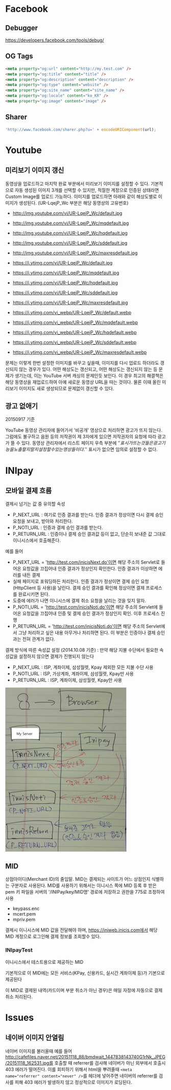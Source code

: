 # Facebook

## Debugger

https://developers.facebook.com/tools/debug/

## OG Tags

```html
<meta property="og:url" content="http://my.test.com" />
<meta property="og:title" content="title" />
<meta property="og:description" content="description" />
<meta property="og:type" content="website" />
<meta property="og:site_name" content="site_name" />
<meta property="og:locale" content="ko_KR" />
<meta property="og:image" content="image" />
```

## Sharer

```js
'http://www.facebook.com/sharer.php?u=' + encodeURIComponent(url);
```

# Youtube

## 미리보기 이미지 갱신

동영상을 업로드하고 마지막 완료 부분에서 미리보기 이미지를 설정할 수 있다. 기본적으로 자동 생성된 이미지 3개를 선택할 수 있지만, 적절한 계정으로 인증된 상태라면 Custom Image를 업로드 가능하다. 이미지를 업로드하면 아래와 같이 해상도별로 이미지가 생성된다. (UR-LqejP_Wc 부분은 해당 동영상의 고유번호)

- http://img.youtube.com/vi/UR-LqejP_Wc/default.jpg

- http://img.youtube.com/vi/UR-LqejP_Wc/mqdefault.jpg

- http://img.youtube.com/vi/UR-LqejP_Wc/hqdefault.jpg

- http://img.youtube.com/vi/UR-LqejP_Wc/sddefault.jpg

- http://img.youtube.com/vi/UR-LqejP_Wc/maxresdefault.jpg

- https://i.ytimg.com/vi/UR-LqejP_Wc/default.jpg

- https://i.ytimg.com/vi/UR-LqejP_Wc/mqdefault.jpg

- https://i.ytimg.com/vi/UR-LqejP_Wc/hqdefault.jpg

- https://i.ytimg.com/vi/UR-LqejP_Wc/sddefault.jpg

- https://i.ytimg.com/vi/UR-LqejP_Wc/maxresdefault.jpg

- https://i.ytimg.com/vi_webp/UR-LqejP_Wc/default.webp

- https://i.ytimg.com/vi_webp/UR-LqejP_Wc/mqdefault.webp

- https://i.ytimg.com/vi_webp/UR-LqejP_Wc/hqdefault.webp

- https://i.ytimg.com/vi_webp/UR-LqejP_Wc/sddefault.webp

- https://i.ytimg.com/vi_webp/UR-LqejP_Wc/maxresdefault.webp


문제는 이렇게 한번 설정한 이미지를 바꾸고 싶을때, 이미지를 다시 업로드 하더라도 갱신되지 않는 경우가 있다. 어떤 해상도는 갱신되고, 어떤 해상도는 갱신되지 않는 등 문제가 생기는데, 이는 YouTube 서버 캐싱의 문제인듯 보인다. 이 경우 최고의 해결책은 해당 동영상을 재업로드하여 아예 새로운 동영상 URL을 따는 것이다. 물론 이때 올린 미리보기 이미지도 새로 생성되므로 문제없이 갱신할 수 있다.

## 광고 없애기

20150917 기준

YouTube 동영상 관리자에 들어가서 '비공개' 영상으로 처리하면 광고가 뜨지 않는다. 그럼에도 불구하고 음원 등의 저작권이 제 3자에게 있으면 저작권자의 요청에 따라 광고가 뜰 수 있다. 동영상 관리자에서 리스트 페이지 우측 부분에 '$' 표시가 뜨는 것들은 광고 기능을 노출할지 말지 설정할 수 있는 영상들이다. '$' 표시가 없으면 임의로 설정할 수 없다.



# INIpay

## 모바일 결제 흐름

결제시 넘기는 값 중 유의할 속성

- P_NEXT_URL : 여기로 인증 결과를 받는다. 인증 결과가 정상이면 다시 결제 승인 요청을 보내고, 받아와 처리한다.
- P_NOTI_URL : 인증과 결제 승인 결과를 받는다.
- P_RETURN_URL : 인증이나 결제 승인 결과값 등이 없고, 단순히 보내준 값 그대로 이니시스에서 호출해준다.

예를 들어

- P_NEXT_URL = 'http://test.com/inicisNext.do'이면 해당 주소의 Servlet로 들어온 요청값을 끄집어내 인증 결과가 정상인지 확인한다. 인증 결과가 이상하면 에러를 내든 결제 
- 실패 페이지로 포워딩하든 처리한다. 인증 결과가 정상이면 결제 승인 요청(HttpClient 등 사용)을 날린다. 결제 승인 결과를 확인해 정상이면 결제 프로세스를 완료시키면 된다. 
- 도중에 에러가 나면 이니시스에 결제 취소 요청을 날리는 것을 잊지 말자.
- P_NOTI_URL = 'http://test.com/inicisNoti.do'이면 해당 주소의 Servlet에 들어온 요청값을 끄집어내 인증 및 결제 승인 결과가 정상인지 확인. 이후 프로세스 진행
- P_RETURN_URL = 'http://test.com/inicisNoti.do'이면 해당 주소의 Servlet에서 그냥 처리하고 싶은 내용 아무거나 처리하면 된다. 이 부분은 인증이나 결제 승인과는 전혀 관계가 없다. 

결제 방식에 따른 속성값 설정 (2014.10.08 기준) : 만약 해당 지불 수단에서 필요한 속성값을 설정하지 않으면 결제가 진행되지 않는다

- P_NEXT_URL : ISP, 계좌이체, 삼성월렛, Kpay 제외한 모든 지불 수단 사용
- P_NOTI_URL : ISP, 가상계좌, 계좌이체, 삼성월렛, Kpay만 사용
- P_RETURN_URL : ISP, 계좌이체, 삼성월렛, Kpay만 사용

<img src="images/Untitled/image-20200211201450763.png" alt="image-20200211201450763" style="zoom:50%;" />

## MID

상점아이디(Merchant ID)의 줄임말. MID는 결제되는 사이트가 어느 상점인지 식별하는 구분자로 사용된다. MID를 사용하기 위해서는 이니시스 쪽에 MID 등록 후 받은 pem 키 파일을 서버의 '/INIPay/key/MID명' 경로에 저장하고 권한을 775로 조정하여 사용

- keypass.enc
- mcert.pem
- mpriv.pem

결제시 이니시스에 MID 값을 전달해야 하며, https://iniweb.inicis.com에서 해당 MID 계정으로 로그인해 결제 정보를 조회할수 있다.

### INIpayTest

이니시스에서 테스트용으로 제공하는 MID

기본적으로 이 MID에는 모든 서비스(KPay, 신용카드, 실시간 계좌이체 등)가 기본으로 제공된다

이 MID로 결제된 내역(카드이며 부분 취소가 아닌 경우)은 매일 자정에 자동으로 결제 취소 처리된다.

# Issues

## 네이버 이미지 안열림

네이버 이미지를 불러올때 예를 들어 http://cafefiles.naver.net/20151118_88/bmdwait_1447838143740G1rNk_JPEG/20151118_162531.jpg를 호출할 때 referrer를 검사해 네이버가 아닌 외부에서 호출시 403 에러가 떨어진다.
이를 회피하기 위해서 html을 뿌려줄때 `<meta name="referrer" content="never" />`를 헤더에 넣어주면 네이버의 referrer를 검사를 피해 403 에러가 발생하지 않고 정상적으로 이미지가 로딩된다.